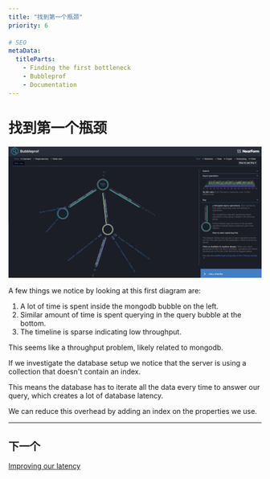 ```yaml
---
title: "找到第一个瓶颈"
priority: 6

# SEO
metaData:
  titleParts:
    - Finding the first bottleneck
    - Bubbleprof
    - Documentation
---
```


# 找到第一个瓶颈

![First screen](03-A.png)

A few things we notice by looking at this first diagram are:

1. A lot of time is spent inside the mongodb bubble on the left.
1. Similar amount of time is spent querying in the query bubble at the bottom.
1. The timeline is sparse indicating low throughput.

This seems like a throughput problem, likely related to mongodb.

If we investigate the database setup we notice that the server is using a
collection that doesn't contain an index.

This means the database has to iterate all the data every time to answer our query,
which creates a lot of database latency.

We can reduce this overhead by adding an index on the properties we use.

---

## 下一个

[Improving our latency](/documentation/bubbleprof/07-improving-our-latency/)
